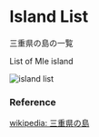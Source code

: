 Island List
===============

三重県の島の一覧

List of MIe island

![island list]()

### Reference

[wikipedia: 三重県の島](https://ja.wikipedia.org/wiki/Category:%E4%B8%89%E9%87%8D%E7%9C%8C%E3%81%AE%E5%B3%B6)
